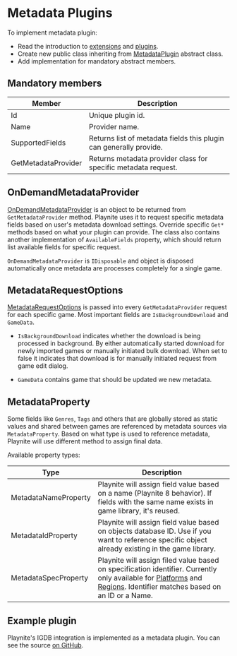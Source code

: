Metadata Plugins
=====================

To implement metadata plugin:

* Read the introduction to [extensions](intro.md) and [plugins](plugins.md).
* Create new public class inheriting from [MetadataPlugin](xref:Playnite.SDK.Plugins.MetadataPlugin) abstract class.
* Add implementation for mandatory abstract members.

Mandatory members
---------------------

| Member | Description |
| -- | -- |
| Id | Unique plugin id. |
| Name | Provider name. |
| SupportedFields | Returns list of metadata fields this plugin can generally provide. |
| GetMetadataProvider | Returns metadata provider class for specific metadata request. |


OnDemandMetadataProvider
---------------------

[OnDemandMetadataProvider](xref:Playnite.SDK.Plugins.OnDemandMetadataProvider) is an object to be returned from `GetMetadataProvider` method. Playnite uses it to request specific metadata fields based on user's metadata download settings. Override specific `Get*` methods based on what your plugin can provide. The class also contains another implementation of `AvailableFields` property, which should return list available fields for specific request.

`OnDemandMetadataProvider` is `IDisposable` and object is disposed automatically once metadata are processes completely for a single game.

MetadataRequestOptions
---------------------
[MetadataRequestOptions](xref:Playnite.SDK.Plugins.MetadataRequestOptions) is passed into every `GetMetadataProvider` request for each specific game. Most important fields are `IsBackgroundDownload` and `GameData`.

- `IsBackgroundDownload` indicates whether the download is being processed in background. By either automatically started download for newly imported games or manually initiated bulk download. When set to false it indicates that download is for manually initiated request from game edit dialog.

- `GameData` contains game that should be updated we new metadata.

MetadataProperty
---------------------

Some fields like `Genres`, `Tags` and others that are globally stored as static values and shared between games are referenced by metadata sources via `MetadataProperty`. Based on what type is used to reference metadata, Playnite will use different method to assign final data.

Available property types:

| Type | Description |
| --- | --- |
| MetadataNameProperty | Playnite will assign field value based on a name (Playnite 8 behavior). If fields with the same name exists in game library, it's reused. |
| MetadataIdProperty | Playnite will assign field value based on objects database ID. Use if you want to reference specific object already existing in the game library. |
| MetadataSpecProperty | Playnite will assign filed value based on specification identifier. Currently only available for [Platforms](https://github.com/JosefNemec/Playnite/blob/devel/source/Playnite/Emulation/Platforms.yaml) and [Regions](https://github.com/JosefNemec/Playnite/blob/devel/source/Playnite/Emulation/Regions.yaml). Identifier matches based on an ID or a Name. |


Example plugin
---------------------

Playnite's IGDB integration is implemented as a metadata plugin. You can see the source [on GitHub](https://github.com/JosefNemec/Playnite/tree/devel/source/Plugins/IGDBMetadata).
